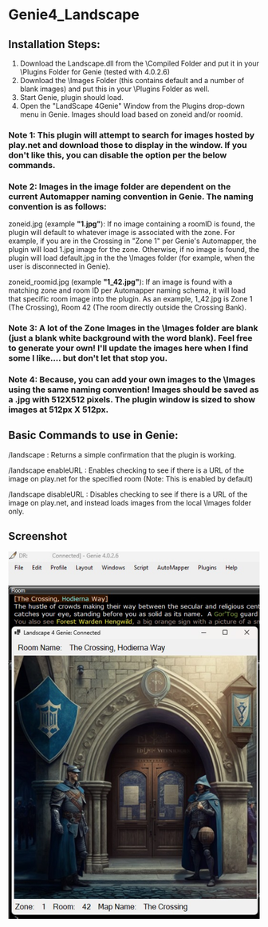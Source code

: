 # Genie4_Landscape
## Installation Steps:

1. Download the Landscape.dll from the \Compiled Folder and put it in your \Plugins Folder for Genie (tested with 4.0.2.6)
2. Download the \Images Folder (this contains default and a number of blank images) and put this in your \Plugins Folder as well. 
3. Start Genie, plugin should load. 
4. Open the "LandScape 4Genie" Window from the Plugins drop-down menu in Genie. Images should load based on zoneid and/or roomid. 

### Note 1: This plugin will attempt to search for images hosted by play.net and download those to display in the window. If you don't like this, you can disable the option per the below commands. 

### Note 2: Images in the image folder are dependent on the current Automapper naming convention in Genie. The naming convention is as follows:

zoneid.jpg (example **"1.jpg"**): If no image containing a roomID is found, the plugin will default to whatever image is associated with the zone. For example, if you are in the Crossing in "Zone 1" per Genie's Automapper, the plugin will load 1.jpg image for the zone. Otherwise, if no image is found, the plugin will load default.jpg in the the \Images folder (for example, when the user is disconnected in Genie). 

zoneid_roomid.jpg (example **"1_42.jpg"**): If an image is found with a matching zone and room ID per Automapper naming schema, it will load that specific room image into the plugin. As an example, 1_42.jpg is Zone 1 (The Crossing), Room 42 (The room directly outside the Crossing Bank). 

### Note 3: A lot of the Zone Images in the \Images folder are blank (just a blank white background with the word blank). Feel free to generate your own! I'll update the images here when I find some I like.... but don't let that stop you.  

### Note 4: Because, you can add your own images to the \Images using the same naming convention! Images should be saved as a .jpg with 512X512 pixels. The plugin window is sized to show images at 512px X 512px. 

## Basic Commands to use in Genie:

/landscape : Returns a simple confirmation that the plugin is working. 

/landscape enableURL : Enables checking to see if there is a URL of the image on play.net for the specified room (Note: This is enabled by default)

/landscape disableURL : Disables checking to see if there is a URL of the image on play.net, and instead loads images from the local \Images folder only. 

## Screenshot

![Screenshot](/Landscape_Screenshot.jpg)
